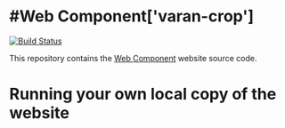 #Web Component['varan-crop']
====
[![Build Status](https://travis-ci.org/wasdk/WebAssemblyStudio.svg?branch=master)](https://travis-ci.org/wasdk/WebAssemblyStudio)

 
This repository contains the [Web Component](https://#) website source code.

Running your own local copy of the website
===
